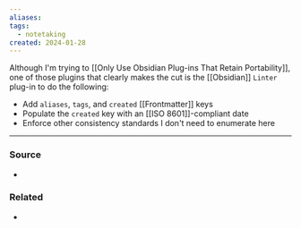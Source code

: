 ```yaml
---
aliases: 
tags:
  - notetaking
created: 2024-01-28
---
```

Although I'm trying to [[Only Use Obsidian Plug-ins That Retain Portability]], one of those plugins that clearly makes the cut is the [[Obsidian]] `Linter` plug-in to do the following:

- Add `aliases`, `tags`, and `created` [[Frontmatter]] keys
- Populate the `created` key with an [[ISO 8601]]-compliant date
- Enforce other consistency standards I don't need to enumerate here

****
### Source
- 

### Related
- 
